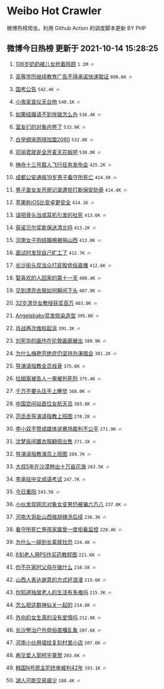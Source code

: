 # Weibo Hot Crawler 



微博热榜爬虫，利用 Github Action 的调度脚本更新 BY PHP 


## 微博今日热榜 更新于 2021-10-14 15:28:25 
1. [106岁奶奶被儿女抢着照顾](https://s.weibo.com/weibo?q=%23106%E5%B2%81%E5%A5%B6%E5%A5%B6%E8%A2%AB%E5%84%BF%E5%A5%B3%E6%8A%A2%E7%9D%80%E7%85%A7%E9%A1%BE%23&Refer=top) `1.2M 🔥` 

1. [高等学历继续教育广告不得承诺快速取证](https://s.weibo.com/weibo?q=%23%E9%AB%98%E7%AD%89%E5%AD%A6%E5%8E%86%E7%BB%A7%E7%BB%AD%E6%95%99%E8%82%B2%E5%B9%BF%E5%91%8A%E4%B8%8D%E5%BE%97%E6%89%BF%E8%AF%BA%E5%BF%AB%E9%80%9F%E5%8F%96%E8%AF%81%23&Refer=top) `808.6K 🔥` 

1. [国考公告](https://s.weibo.com/weibo?q=%23%E5%9B%BD%E8%80%83%E5%85%AC%E5%91%8A%23&Refer=top) `542.4K 🔥` 

1. [小鬼吴宣仪天台吻](https://s.weibo.com/weibo?q=%23%E5%B0%8F%E9%AC%BC%E5%90%B4%E5%AE%A3%E4%BB%AA%E5%A4%A9%E5%8F%B0%E5%90%BB%23&Refer=top) `540.1K 🔥` 

1. [如果结婚请不到伴娘怎么办](https://s.weibo.com/weibo?q=%23%E5%A6%82%E6%9E%9C%E7%BB%93%E5%A9%9A%E8%AF%B7%E4%B8%8D%E5%88%B0%E4%BC%B4%E5%A8%98%E6%80%8E%E4%B9%88%E5%8A%9E%23&Refer=top) `536.4K 🔥` 

1. [室友们的对象内卷了](https://s.weibo.com/weibo?q=%23%E5%AE%A4%E5%8F%8B%E4%BB%AC%E7%9A%84%E5%AF%B9%E8%B1%A1%E5%86%85%E5%8D%B7%E4%BA%86%23&Refer=top) `533.9K 🔥` 

1. [白举纲宋雨琦加盟2060](https://s.weibo.com/weibo?q=%23%E7%99%BD%E4%B8%BE%E7%BA%B2%E5%AE%8B%E9%9B%A8%E7%90%A6%E5%8A%A0%E7%9B%9F2060%23&Refer=top) `532.8K 🔥` 

1. [邓丽君就是全开麦天花板吧](https://s.weibo.com/weibo?q=%23%E9%82%93%E4%B8%BD%E5%90%9B%E5%B0%B1%E6%98%AF%E5%85%A8%E5%BC%80%E9%BA%A6%E5%A4%A9%E8%8A%B1%E6%9D%BF%E5%90%A7%23&Refer=top) `530.0K 🔥` 

1. [神舟十三号载人飞行任务发布会](https://s.weibo.com/weibo?q=%23%E7%A5%9E%E8%88%9F%E5%8D%81%E4%B8%89%E5%8F%B7%E8%BD%BD%E4%BA%BA%E9%A3%9E%E8%A1%8C%E4%BB%BB%E5%8A%A1%E5%8F%91%E5%B8%83%E4%BC%9A%23&Refer=top) `425.2K 🔥` 

1. [成都公安通报19岁男子看守所死亡](https://s.weibo.com/weibo?q=%23%E6%88%90%E9%83%BD%E5%85%AC%E5%AE%89%E9%80%9A%E6%8A%A519%E5%B2%81%E7%94%B7%E5%AD%90%E7%9C%8B%E5%AE%88%E6%89%80%E6%AD%BB%E4%BA%A1%23&Refer=top) `414.5K 🔥` 

1. [男子查女友开房记录遭拒打断保安肋骨](https://s.weibo.com/weibo?q=%E7%94%B7%E5%AD%90%E6%9F%A5%E5%A5%B3%E5%8F%8B%E5%BC%80%E6%88%BF%E8%AE%B0%E5%BD%95%E9%81%AD%E6%8B%92%E6%89%93%E6%96%AD%E4%BF%9D%E5%AE%89%E8%82%8B%E9%AA%A8&Refer=top) `414.4K 🔥` 

1. [苹果称iOS比安卓更安全](https://s.weibo.com/weibo?q=%23%E8%8B%B9%E6%9E%9C%E7%A7%B0iOS%E6%AF%94%E5%AE%89%E5%8D%93%E6%9B%B4%E5%AE%89%E5%85%A8%23&Refer=top) `414.1K 🔥` 

1. [误把骨头当成耳机引发的社死](https://s.weibo.com/weibo?q=%23%E8%AF%AF%E6%8A%8A%E9%AA%A8%E5%A4%B4%E5%BD%93%E6%88%90%E8%80%B3%E6%9C%BA%E5%BC%95%E5%8F%91%E7%9A%84%E7%A4%BE%E6%AD%BB%23&Refer=top) `413.6K 🔥` 

1. [获诺贝尔奖能保送清北吗](https://s.weibo.com/weibo?q=%23%E8%8E%B7%E8%AF%BA%E8%B4%9D%E5%B0%94%E5%A5%96%E8%83%BD%E4%BF%9D%E9%80%81%E6%B8%85%E5%8C%97%E5%90%97%23&Refer=top) `413.2K 🔥` 

1. [河南女子抱结婚棉被捐山西](https://s.weibo.com/weibo?q=%23%E6%B2%B3%E5%8D%97%E5%A5%B3%E5%AD%90%E6%8A%B1%E7%BB%93%E5%A9%9A%E6%A3%89%E8%A2%AB%E6%8D%90%E5%B1%B1%E8%A5%BF%23&Refer=top) `413.0K 🔥` 

1. [面试时发现自己旷工了](https://s.weibo.com/weibo?q=%23%E9%9D%A2%E8%AF%95%E6%97%B6%E5%8F%91%E7%8E%B0%E8%87%AA%E5%B7%B1%E6%97%B7%E5%B7%A5%E4%BA%86%23&Refer=top) `412.7K 🔥` 

1. [长沙街头现当众打屁股低俗直播](https://s.weibo.com/weibo?q=%23%E9%95%BF%E6%B2%99%E8%A1%97%E5%A4%B4%E7%8E%B0%E5%BD%93%E4%BC%97%E6%89%93%E5%B1%81%E8%82%A1%E4%BD%8E%E4%BF%97%E7%9B%B4%E6%92%AD%23&Refer=top) `412.6K 🔥` 

1. [娶喜欢的人回家的第十一天](https://s.weibo.com/weibo?q=%23%E5%A8%B6%E5%96%9C%E6%AC%A2%E7%9A%84%E4%BA%BA%E5%9B%9E%E5%AE%B6%E7%9A%84%E7%AC%AC%E5%8D%81%E4%B8%80%E5%A4%A9%23&Refer=top) `408.4K 🔥` 

1. [见到漂亮衣服如何瞬间下头](https://s.weibo.com/weibo?q=%23%E8%A7%81%E5%88%B0%E6%BC%82%E4%BA%AE%E8%A1%A3%E6%9C%8D%E5%A6%82%E4%BD%95%E7%9E%AC%E9%97%B4%E4%B8%8B%E5%A4%B4%23&Refer=top) `407.9K 🔥` 

1. [32岁清华女教授获奖百万](https://s.weibo.com/weibo?q=%2332%E5%B2%81%E6%B8%85%E5%8D%8E%E5%A5%B3%E6%95%99%E6%8E%88%E8%8E%B7%E5%A5%96%E7%99%BE%E4%B8%87%23&Refer=top) `403.0K 🔥` 

1. [Angelababy蓝发挑染造型](https://s.weibo.com/weibo?q=%23Angelababy%E8%93%9D%E5%8F%91%E6%8C%91%E6%9F%93%E9%80%A0%E5%9E%8B%23&Refer=top) `395.0K 🔥` 

1. [肖战再次维权起诉](https://s.weibo.com/weibo?q=%23%E8%82%96%E6%88%98%E5%86%8D%E6%AC%A1%E7%BB%B4%E6%9D%83%E8%B5%B7%E8%AF%89%23&Refer=top) `391.3K 🔥` 

1. [刘宪华的画作在伦敦画廊展出](https://s.weibo.com/weibo?q=%23%E5%88%98%E5%AE%AA%E5%8D%8E%E7%9A%84%E7%94%BB%E4%BD%9C%E5%9C%A8%E4%BC%A6%E6%95%A6%E7%94%BB%E5%BB%8A%E5%B1%95%E5%87%BA%23&Refer=top) `389.9K 🔥` 

1. [为什么梅艳芳绝症仍坚持办演唱会](https://s.weibo.com/weibo?q=%23%E4%B8%BA%E4%BB%80%E4%B9%88%E6%A2%85%E8%89%B3%E8%8A%B3%E7%BB%9D%E7%97%87%E4%BB%8D%E5%9D%9A%E6%8C%81%E5%8A%9E%E6%BC%94%E5%94%B1%E4%BC%9A%23&Refer=top) `381.2K 🔥` 

1. [导演请指教全员戏骨](https://s.weibo.com/weibo?q=%23%E5%AF%BC%E6%BC%94%E8%AF%B7%E6%8C%87%E6%95%99%E5%85%A8%E5%91%98%E6%88%8F%E9%AA%A8%23&Refer=top) `375.6K 🔥` 

1. [拉姆案被告人一审被判死刑](https://s.weibo.com/weibo?q=%23%E6%8B%89%E5%A7%86%E6%A1%88%E8%A2%AB%E5%91%8A%E4%BA%BA%E4%B8%80%E5%AE%A1%E8%A2%AB%E5%88%A4%E6%AD%BB%E5%88%91%23&Refer=top) `375.4K 🔥` 

1. [千万不要头压手上睡觉](https://s.weibo.com/weibo?q=%23%E5%8D%83%E4%B8%87%E4%B8%8D%E8%A6%81%E5%A4%B4%E5%8E%8B%E6%89%8B%E4%B8%8A%E7%9D%A1%E8%A7%89%23&Refer=top) `368.0K 🔥` 

1. [中国空间站首位女航天员](https://s.weibo.com/weibo?q=%E4%B8%AD%E5%9B%BD%E7%A9%BA%E9%97%B4%E7%AB%99%E9%A6%96%E4%BD%8D%E5%A5%B3%E8%88%AA%E5%A4%A9%E5%91%98&Refer=top) `303.8K 🔥` 

1. [范丞丞导演请指教上班图](https://s.weibo.com/weibo?q=%23%E8%8C%83%E4%B8%9E%E4%B8%9E%E5%AF%BC%E6%BC%94%E8%AF%B7%E6%8C%87%E6%95%99%E4%B8%8A%E7%8F%AD%E5%9B%BE%23&Refer=top) `278.2K 🔥` 

1. [李小双不赞成媒体说赛场裁判不公平](https://s.weibo.com/weibo?q=%23%E6%9D%8E%E5%B0%8F%E5%8F%8C%E4%B8%8D%E8%B5%9E%E6%88%90%E5%AA%92%E4%BD%93%E8%AF%B4%E8%B5%9B%E5%9C%BA%E8%A3%81%E5%88%A4%E4%B8%8D%E5%85%AC%E5%B9%B3%23&Refer=top) `271.9K 🔥` 

1. [沈梦辰闲置衣服翻倍出售](https://s.weibo.com/weibo?q=%23%E6%B2%88%E6%A2%A6%E8%BE%B0%E9%97%B2%E7%BD%AE%E8%A1%A3%E6%9C%8D%E7%BF%BB%E5%80%8D%E5%87%BA%E5%94%AE%23&Refer=top) `271.1K 🔥` 

1. [导演请指教演员上班图](https://s.weibo.com/weibo?q=%23%E5%AF%BC%E6%BC%94%E8%AF%B7%E6%8C%87%E6%95%99%E6%BC%94%E5%91%98%E4%B8%8A%E7%8F%AD%E5%9B%BE%23&Refer=top) `269.7K 🔥` 

1. [大叔5年在沙漠种出十万亩花海](https://s.weibo.com/weibo?q=%23%E5%A4%A7%E5%8F%945%E5%B9%B4%E5%9C%A8%E6%B2%99%E6%BC%A0%E7%A7%8D%E5%87%BA%E5%8D%81%E4%B8%87%E4%BA%A9%E8%8A%B1%E6%B5%B7%23&Refer=top) `263.5K 🔥` 

1. [李承铉中文成语考试](https://s.weibo.com/weibo?q=%23%E6%9D%8E%E6%89%BF%E9%93%89%E4%B8%AD%E6%96%87%E6%88%90%E8%AF%AD%E8%80%83%E8%AF%95%23&Refer=top) `247.7K 🔥` 

1. [今日重阳](https://s.weibo.com/weibo?q=%23%E4%BB%8A%E6%97%A5%E9%87%8D%E9%98%B3%23&Refer=top) `243.5K 🔥` 

1. [小伙发现网恋对象女变男仍被骗六万八](https://s.weibo.com/weibo?q=%23%E5%B0%8F%E4%BC%99%E5%8F%91%E7%8E%B0%E7%BD%91%E6%81%8B%E5%AF%B9%E8%B1%A1%E5%A5%B3%E5%8F%98%E7%94%B7%E4%BB%8D%E8%A2%AB%E9%AA%97%E5%85%AD%E4%B8%87%E5%85%AB%23&Refer=top) `237.8K 🔥` 

1. [河南大哥赴山西做胡辣汤后续](https://s.weibo.com/weibo?q=%23%E6%B2%B3%E5%8D%97%E5%A4%A7%E5%93%A5%E8%B5%B4%E5%B1%B1%E8%A5%BF%E5%81%9A%E8%83%A1%E8%BE%A3%E6%B1%A4%E5%90%8E%E7%BB%AD%23&Refer=top) `236.3K 🔥` 

1. [看守所死亡男孩家属曾一度拒看监控](https://s.weibo.com/weibo?q=%23%E7%9C%8B%E5%AE%88%E6%89%80%E6%AD%BB%E4%BA%A1%E7%94%B7%E5%AD%A9%E5%AE%B6%E5%B1%9E%E6%9B%BE%E4%B8%80%E5%BA%A6%E6%8B%92%E7%9C%8B%E7%9B%91%E6%8E%A7%23&Refer=top) `228.4K 🔥` 

1. [为什么一碰到长辈就社恐](https://s.weibo.com/weibo?q=%23%E4%B8%BA%E4%BB%80%E4%B9%88%E4%B8%80%E7%A2%B0%E5%88%B0%E9%95%BF%E8%BE%88%E5%B0%B1%E7%A4%BE%E6%81%90%23&Refer=top) `224.4K 🔥` 

1. [6旬老人用PS作买药教程图](https://s.weibo.com/weibo?q=%236%E6%97%AC%E8%80%81%E4%BA%BA%E7%94%A8PS%E4%BD%9C%E4%B9%B0%E8%8D%AF%E6%95%99%E7%A8%8B%E5%9B%BE%23&Refer=top) `221.6K 🔥` 

1. [你不在家时父母在做什么](https://s.weibo.com/weibo?q=%23%E4%BD%A0%E4%B8%8D%E5%9C%A8%E5%AE%B6%E6%97%B6%E7%88%B6%E6%AF%8D%E5%9C%A8%E5%81%9A%E4%BB%80%E4%B9%88%23&Refer=top) `218.5K 🔥` 

1. [山西人表达谢意的方式好浪漫](https://s.weibo.com/weibo?q=%23%E5%B1%B1%E8%A5%BF%E4%BA%BA%E8%A1%A8%E8%BE%BE%E8%B0%A2%E6%84%8F%E7%9A%84%E6%96%B9%E5%BC%8F%E5%A5%BD%E6%B5%AA%E6%BC%AB%23&Refer=top) `215.6K 🔥` 

1. [你知道独居老人的生活有多难吗](https://s.weibo.com/weibo?q=%23%E4%BD%A0%E7%9F%A5%E9%81%93%E7%8B%AC%E5%B1%85%E8%80%81%E4%BA%BA%E7%9A%84%E7%94%9F%E6%B4%BB%E6%9C%89%E5%A4%9A%E9%9A%BE%E5%90%97%23&Refer=top) `215.3K 🔥` 

1. [怎么把这群神仙关一起的](https://s.weibo.com/weibo?q=%23%E6%80%8E%E4%B9%88%E6%8A%8A%E8%BF%99%E7%BE%A4%E7%A5%9E%E4%BB%99%E5%85%B3%E4%B8%80%E8%B5%B7%E7%9A%84%23&Refer=top) `214.8K 🔥` 

1. [外向的女生真的没有爱情吗](https://s.weibo.com/weibo?q=%23%E5%A4%96%E5%90%91%E7%9A%84%E5%A5%B3%E7%94%9F%E7%9C%9F%E7%9A%84%E6%B2%A1%E6%9C%89%E7%88%B1%E6%83%85%E5%90%97%23&Refer=top) `212.8K 🔥` 

1. [长沙整治户外低俗直播乱象](https://s.weibo.com/weibo?q=%23%E9%95%BF%E6%B2%99%E6%95%B4%E6%B2%BB%E6%88%B7%E5%A4%96%E4%BD%8E%E4%BF%97%E7%9B%B4%E6%92%AD%E4%B9%B1%E8%B1%A1%23&Refer=top) `207.6K 🔥` 

1. [河南小伙用墙绘复刻村里小店](https://s.weibo.com/weibo?q=%E6%B2%B3%E5%8D%97%E5%B0%8F%E4%BC%99%E7%94%A8%E5%A2%99%E7%BB%98%E5%A4%8D%E5%88%BB%E6%9D%91%E9%87%8C%E5%B0%8F%E5%BA%97&Refer=top) `207.6K 🔥` 

1. [再见爱人郭柯宇章贺](https://s.weibo.com/weibo?q=%E5%86%8D%E8%A7%81%E7%88%B1%E4%BA%BA%E9%83%AD%E6%9F%AF%E5%AE%87%E7%AB%A0%E8%B4%BA&Refer=top) `203.6K 🔥` 

1. [韩国N号房主犯终审被判42年](https://s.weibo.com/weibo?q=%23%E9%9F%A9%E5%9B%BDN%E5%8F%B7%E6%88%BF%E4%B8%BB%E7%8A%AF%E7%BB%88%E5%AE%A1%E8%A2%AB%E5%88%A442%E5%B9%B4%23&Refer=top) `193.1K 🔥` 

1. [湖人可能交易威少](https://s.weibo.com/weibo?q=%23%E6%B9%96%E4%BA%BA%E5%8F%AF%E8%83%BD%E4%BA%A4%E6%98%93%E5%A8%81%E5%B0%91%23&Refer=top) `188.4K 🔥` 

